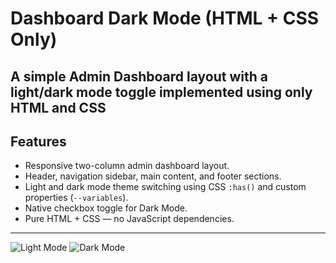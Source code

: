 # Dashboard Dark Mode (HTML + CSS Only)

A simple **Admin Dashboard** layout with a **light/dark mode toggle** implemented using **only HTML and CSS** 
---

## Features
- Responsive two-column admin dashboard layout.
- Header, navigation sidebar, main content, and footer sections.
- Light and dark mode theme switching using CSS `:has()` and custom properties (`--variables`).
- Native checkbox toggle for Dark Mode.
- Pure HTML + CSS — no JavaScript dependencies.

---

![Light Mode](screenshot-light.png)
![Dark Mode](screenshot-dark.png)

